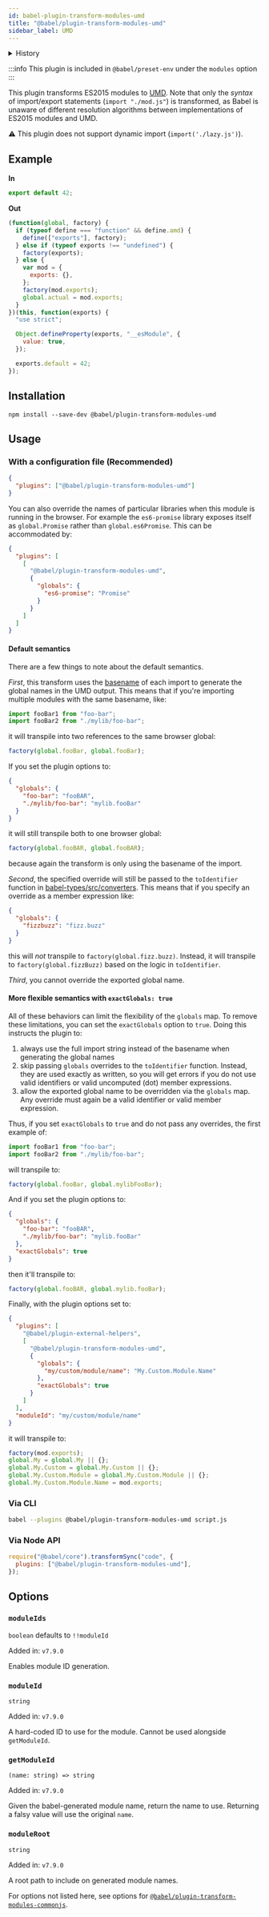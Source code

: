 ```yaml
---
id: babel-plugin-transform-modules-umd
title: "@babel/plugin-transform-modules-umd"
sidebar_label: UMD
---
```


<details>
  <summary>History</summary>

| Version | Changes |
| --- | --- |
| `v7.14.0` | Implemented the `importInterop` option |
</details>

:::info
This plugin is included in `@babel/preset-env` under the `modules` option
:::

This plugin transforms ES2015 modules to [UMD](https://github.com/umdjs/umd). Note that only the _syntax_ of import/export statements (`import "./mod.js"`) is transformed, as Babel is unaware of different resolution algorithms between implementations of ES2015 modules and UMD.

⚠️ This plugin does not support dynamic import (`import('./lazy.js')`).

## Example

**In**

```js title="JavaScript"
export default 42;
```

**Out**

```js title="JavaScript"
(function(global, factory) {
  if (typeof define === "function" && define.amd) {
    define(["exports"], factory);
  } else if (typeof exports !== "undefined") {
    factory(exports);
  } else {
    var mod = {
      exports: {},
    };
    factory(mod.exports);
    global.actual = mod.exports;
  }
})(this, function(exports) {
  "use strict";

  Object.defineProperty(exports, "__esModule", {
    value: true,
  });

  exports.default = 42;
});
```

## Installation

```shell npm2yarn
npm install --save-dev @babel/plugin-transform-modules-umd
```

## Usage

### With a configuration file (Recommended)

```json title="babel.config.json"
{
  "plugins": ["@babel/plugin-transform-modules-umd"]
}
```

You can also override the names of particular libraries when this module is
running in the browser. For example the `es6-promise` library exposes itself
as `global.Promise` rather than `global.es6Promise`. This can be accommodated by:

```json title="babel.config.json"
{
  "plugins": [
    [
      "@babel/plugin-transform-modules-umd",
      {
        "globals": {
          "es6-promise": "Promise"
        }
      }
    ]
  ]
}
```

#### Default semantics

There are a few things to note about the default semantics.

_First_, this transform uses the
[basename](https://en.wikipedia.org/wiki/Basename) of each import to generate
the global names in the UMD output. This means that if you're importing
multiple modules with the same basename, like:

```js title="JavaScript"
import fooBar1 from "foo-bar";
import fooBar2 from "./mylib/foo-bar";
```

it will transpile into two references to the same browser global:

```js title="JavaScript"
factory(global.fooBar, global.fooBar);
```

If you set the plugin options to:

```json title="JSON"
{
  "globals": {
    "foo-bar": "fooBAR",
    "./mylib/foo-bar": "mylib.fooBar"
  }
}
```

it will still transpile both to one browser global:

```js title="JavaScript"
factory(global.fooBAR, global.fooBAR);
```

because again the transform is only using the basename of the import.

_Second_, the specified override will still be passed to the `toIdentifier`
function in [babel-types/src/converters](https://github.com/babel/babel/blob/main/packages/babel-types/src/converters).
This means that if you specify an override as a member expression like:

```json title="JSON"
{
  "globals": {
    "fizzbuzz": "fizz.buzz"
  }
}
```

this will _not_ transpile to `factory(global.fizz.buzz)`. Instead, it will
transpile to `factory(global.fizzBuzz)` based on the logic in `toIdentifier`.

_Third_, you cannot override the exported global name.

#### More flexible semantics with `exactGlobals: true`

All of these behaviors can limit the flexibility of the `globals` map. To
remove these limitations, you can set the `exactGlobals` option to `true`.
Doing this instructs the plugin to:

1. always use the full import string instead of the basename when generating
   the global names
2. skip passing `globals` overrides to the `toIdentifier` function. Instead,
   they are used exactly as written, so you will get errors if you do not use
   valid identifiers or valid uncomputed (dot) member expressions.
3. allow the exported global name to be overridden via the `globals` map. Any
   override must again be a valid identifier or valid member expression.

Thus, if you set `exactGlobals` to `true` and do not pass any overrides, the
first example of:

```js title="JavaScript"
import fooBar1 from "foo-bar";
import fooBar2 from "./mylib/foo-bar";
```

will transpile to:

```js title="JavaScript"
factory(global.fooBar, global.mylibFooBar);
```

And if you set the plugin options to:

```json title="JSON"
{
  "globals": {
    "foo-bar": "fooBAR",
    "./mylib/foo-bar": "mylib.fooBar"
  },
  "exactGlobals": true
}
```

then it'll transpile to:

```js title="JavaScript"
factory(global.fooBAR, global.mylib.fooBar);
```

Finally, with the plugin options set to:

```json title="babel.config.json"
{
  "plugins": [
    "@babel/plugin-external-helpers",
    [
      "@babel/plugin-transform-modules-umd",
      {
        "globals": {
          "my/custom/module/name": "My.Custom.Module.Name"
        },
        "exactGlobals": true
      }
    ]
  ],
  "moduleId": "my/custom/module/name"
}
```

it will transpile to:

```js title="JavaScript"
factory(mod.exports);
global.My = global.My || {};
global.My.Custom = global.My.Custom || {};
global.My.Custom.Module = global.My.Custom.Module || {};
global.My.Custom.Module.Name = mod.exports;
```

### Via CLI

```sh title="Shell"
babel --plugins @babel/plugin-transform-modules-umd script.js
```

### Via Node API

```js title="JavaScript"
require("@babel/core").transformSync("code", {
  plugins: ["@babel/plugin-transform-modules-umd"],
});
```

## Options

### `moduleIds`

`boolean` defaults to `!!moduleId`

Added in: `v7.9.0`

Enables module ID generation.

### `moduleId`

`string`

Added in: `v7.9.0`

A hard-coded ID to use for the module. Cannot be used alongside `getModuleId`.

### `getModuleId`

`(name: string) => string`

Added in: `v7.9.0`

Given the babel-generated module name, return the name to use. Returning
a falsy value will use the original `name`.

### `moduleRoot`

`string`

Added in: `v7.9.0`

A root path to include on generated module names.

For options not listed here, see options for [`@babel/plugin-transform-modules-commonjs`](plugin-transform-modules-commonjs.md#options).
